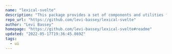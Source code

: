 ```yaml
---
name: "lexical-svelte"
description: "This package provides a set of components and utilities for Lexical that allow for text editing in Svelte applications."
repo_url: "https://github.com/levi-bassey/lexical-svelte"
author: "Levi Bassey"
homepage: "https://github.com/levi-bassey/lexical-svelte#readme"
updated: "2022-05-17T19:36:45.869Z"
tags: 
  - ui
---
```

